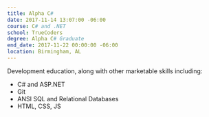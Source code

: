 ```yaml
---
title: Alpha C#
date: 2017-11-14 13:07:00 -06:00
course: C# and .NET
school: TrueCoders
degree: Alpha C# Graduate
end_date: 2017-11-22 00:00:00 -06:00
location: Birmingham, AL
---
```


Development education, along with other marketable skills including:

* C# and ASP.NET
* Git
* ANSI SQL and Relational Databases
* HTML, CSS, JS